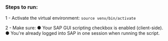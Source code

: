 ### Steps to run:
1 - Activate the virtual environment:
```source venv/bin/activate```

2 - Make sure:
● Your SAP GUI scripting checkbox is enabled (client-side).
● You're already logged into SAP in one session when running the script.